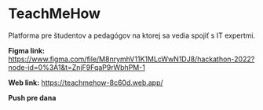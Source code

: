 # TeachMeHow
Platforma pre študentov a pedagógov na ktorej sa vedia spojiť s IT expertmi.

**Figma link:**
https://www.figma.com/file/M8nrymhV11K1MLcWwN1DJ8/hackathon-2022?node-id=0%3A1&t=ZnjF9FqaP9rWbhPM-1

**Web link:**
https://teachmehow-8c60d.web.app/

**Push pre dana**
